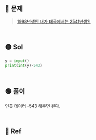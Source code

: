 ## 🔴 문제
> [1998년생인 내가 태국에서는 2541년생?!](https://www.acmicpc.net/problem/18108)


<br/>

## 🟡 Sol
```python
y = input()
print(int(y)-543)
```
<br/>

## 🟢 풀이
인풋 데이터 -543 해주면 된다.

<br/>

## 🔵 Ref
> 